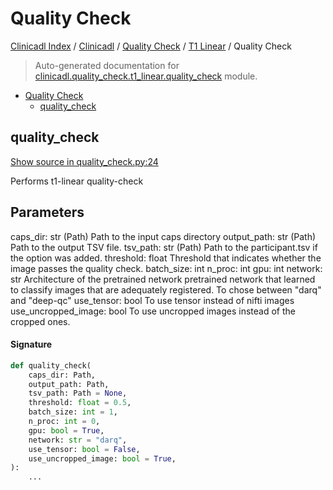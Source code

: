 # Quality Check

[Clinicadl Index](../../../README.md#clinicadl-index) /
[Clinicadl](../../index.md#clinicadl) /
[Quality Check](../index.md#quality-check) /
[T1 Linear](./index.md#t1-linear) /
Quality Check

> Auto-generated documentation for [clinicadl.quality_check.t1_linear.quality_check](../../../../clinicadl/quality_check/t1_linear/quality_check.py) module.

- [Quality Check](#quality-check)
  - [quality_check](#quality_check)

## quality_check

[Show source in quality_check.py:24](../../../../clinicadl/quality_check/t1_linear/quality_check.py#L24)

Performs t1-linear quality-check

Parameters
-----------
caps_dir: str (Path)
    Path to the input caps directory
output_path: str (Path)
    Path to the output TSV file.
tsv_path: str (Path)
    Path to the participant.tsv if the option was added.
threshold: float
    Threshold that indicates whether the image passes the quality check.
batch_size: int
n_proc: int
gpu: int
network: str
    Architecture of the pretrained network pretrained network that learned to classify images that are adequately registered.
    To chose between "darq" and "deep-qc"
use_tensor: bool
    To use tensor instead of nifti images
use_uncropped_image: bool
    To use uncropped images instead of the cropped ones.

#### Signature

```python
def quality_check(
    caps_dir: Path,
    output_path: Path,
    tsv_path: Path = None,
    threshold: float = 0.5,
    batch_size: int = 1,
    n_proc: int = 0,
    gpu: bool = True,
    network: str = "darq",
    use_tensor: bool = False,
    use_uncropped_image: bool = True,
):
    ...
```
